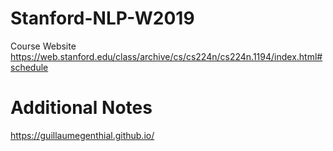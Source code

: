 # Stanford-NLP-W2019
Course Website
https://web.stanford.edu/class/archive/cs/cs224n/cs224n.1194/index.html#schedule
# Additional Notes
https://guillaumegenthial.github.io/
